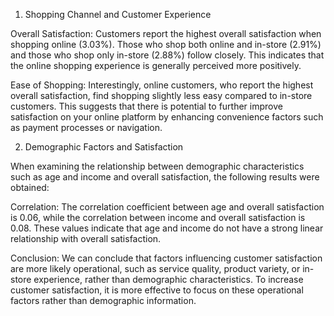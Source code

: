 1. Shopping Channel and Customer Experience
   
Overall Satisfaction: Customers report the highest overall satisfaction when shopping online (3.03%). Those who shop both online and in-store (2.91%) and those who shop only in-store (2.88%) follow closely. This indicates that the online shopping experience is generally perceived more positively.

Ease of Shopping: Interestingly, online customers, who report the highest overall satisfaction, find shopping slightly less easy compared to in-store customers. This suggests that there is potential to further improve satisfaction on your online platform by enhancing convenience factors such as payment processes or navigation.

2. Demographic Factors and Satisfaction
   
When examining the relationship between demographic characteristics such as age and income and overall satisfaction, the following results were obtained:

Correlation: The correlation coefficient between age and overall satisfaction is 0.06, while the correlation between income and overall satisfaction is 0.08. These values indicate that age and income do not have a strong linear relationship with overall satisfaction.

Conclusion: We can conclude that factors influencing customer satisfaction are more likely operational, such as service quality, product variety, or in-store experience, rather than demographic characteristics. To increase customer satisfaction, it is more effective to focus on these operational factors rather than demographic information.
